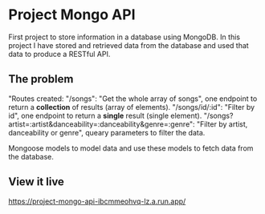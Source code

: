 # Project Mongo API

First project to store information in a database using MongoDB. In this project I have stored and retrieved data from the database and used that data to produce a RESTful API.

## The problem

"Routes created:
"/songs": "Get the whole array of songs", one endpoint to return a **collection** of results (array of elements).
"/songs/id/:id": "Filter by id", one endpoint to return a **single** result (single element).
"/songs?artist=:artist&danceability=:danceability&genre=:genre": "Filter by artist, danceability or genre", queary parameters to filter the data.

Mongoose models to model data and use these models to fetch data from the database.

## View it live

https://project-mongo-api-ibcmmeohvq-lz.a.run.app/
